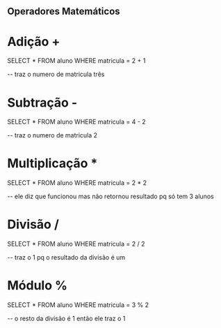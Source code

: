 ## Operadores Matemáticos

# Adição +

SELECT * FROM aluno WHERE matricula = 2 + 1

-- traz o numero de matricula três

# Subtração -

SELECT * FROM aluno WHERE matricula = 4 - 2

-- traz o numero de matricula 2

 # Multiplicação *

SELECT * FROM aluno WHERE matricula = 2 * 2

-- ele diz que funcionou mas não retornou resultado pq só tem 3 alunos

# Divisão /
SELECT * FROM aluno WHERE matricula = 2 / 2

-- traz o 1 pq o resultado da divisão é um

 # Módulo %

SELECT * FROM aluno WHERE matricula = 3 % 2

-- o resto da divisão é 1 então ele traz o 1

